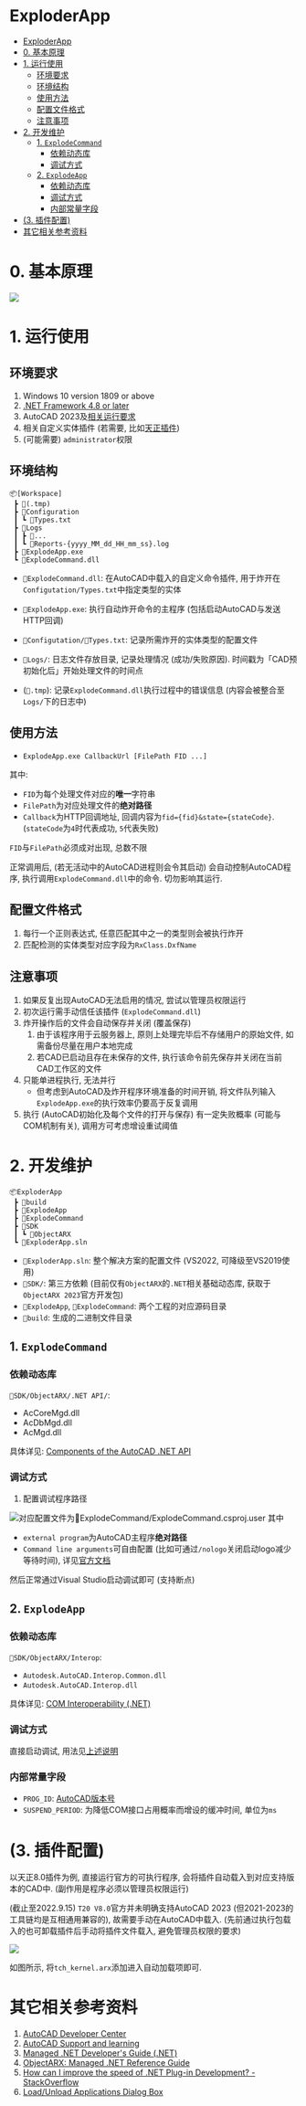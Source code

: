 
ExploderApp
===

- [ExploderApp](#exploderapp)
- [0. 基本原理](#0-基本原理)
- [1. 运行使用](#1-运行使用)
  - [环境要求](#环境要求)
  - [环境结构](#环境结构)
  - [使用方法](#使用方法)
  - [配置文件格式](#配置文件格式)
  - [注意事项](#注意事项)
- [2. 开发维护](#2-开发维护)
  - [1. `ExplodeCommand`](#1-explodecommand)
    - [依赖动态库](#依赖动态库)
    - [调试方式](#调试方式)
  - [2. `ExplodeApp`](#2-explodeapp)
    - [依赖动态库](#依赖动态库-1)
    - [调试方式](#调试方式-1)
    - [内部常量字段](#内部常量字段)
- [(3. 插件配置)](#3-插件配置)
- [其它相关参考资料](#其它相关参考资料)

# 0. 基本原理

![](assets/Structure.png)

# 1. 运行使用

## 环境要求

1. Windows 10 version 1809 or above
2. [.NET Framework 4.8 or later](<https://dotnet.microsoft.com/en-us/download/dotnet-framework> "Download .NET Framework")
3. AutoCAD 2023及[相关运行要求](<https://knowledge.autodesk.com/support/autocad-lt/learn-explore/caas/sfdcarticles/sfdcarticles/System-requirements-for-AutoCAD-LT-2023.html> "System requirements for AutoCAD LT 2023")
4. 相关自定义实体插件 (若需要, 比如[天正插件](http://tangent.com.cn/download/gongju/970.html))
5. (可能需要) `administrator`权限

## 环境结构
```
📦[Workspace]
 ┣ 📂(.tmp)
 ┣ 📂Configuration
 ┃ ┗ 📜Types.txt
 ┣ 📂Logs
 ┃ ┣ 📜...
 ┃ ┗ 📜Reports-{yyyy_MM_dd_HH_mm_ss}.log
 ┣ 📜ExplodeApp.exe
 ┗ 📜ExplodeCommand.dll
```
- `📜ExplodeCommand.dll`: 在AutoCAD中载入的自定义命令插件, 用于炸开在`Configutation/Types.txt`中指定类型的实体
- `📜ExplodeApp.exe`: 执行自动炸开命令的主程序 (包括启动AutoCAD与发送HTTP回调)
- `📂Configutation/📜Types.txt`: 记录所需炸开的实体类型的配置文件
- `📂Logs/`: 日志文件存放目录, 记录处理情况 (成功/失败原因). 时间戳为「CAD预初始化后」开始处理文件的时间点

- (`📂.tmp`): 记录`ExplodeCommand.dll`执行过程中的错误信息 (内容会被整合至`Logs/`下的日志中)


## 使用方法

- `ExplodeApp.exe CallbackUrl [FilePath FID ...]`

其中:
- `FID`为每个处理文件对应的**唯一**字符串
- `FilePath`为对应处理文件的**绝对路径**
- `Callback`为HTTP回调地址, 回调内容为`fid={fid}&state={stateCode}`. (`stateCode`为`4`时代表成功, `5`代表失败)

`FID`与`FilePath`必须成对出现, 总数不限

正常调用后, (若无活动中的AutoCAD进程则会令其启动) 会自动控制AutoCAD程序, 执行调用`ExplodeCommand.dll`中的命令. 切勿影响其运行.


## 配置文件格式

1. 每行一个正则表达式, 任意匹配其中之一的类型则会被执行炸开
2. 匹配检测的实体类型对应字段为`RxClass.DxfName`


## 注意事项

1. 如果反复出现AutoCAD无法启用的情况, 尝试以管理员权限运行
2. 初次运行需手动信任该插件 (`ExplodeCommand.dll`)
3. 炸开操作后的文件会自动保存并关闭 (覆盖保存)
   1. 由于该程序用于云服务器上, 原则上处理完毕后不存储用户的原始文件, 如需备份尽量在用户本地完成
   2. 若CAD已启动且存在未保存的文件, 执行该命令前先保存并关闭在当前CAD工作区的文件
4. 只能单进程执行, 无法并行
   - 但考虑到AutoCAD及炸开程序环境准备的时间开销, 将文件队列输入`ExplodeApp.exe`的执行效率仍要高于反复调用
5. 执行 (AutoCAD初始化及每个文件的打开与保存) 有一定失败概率 (可能与COM机制有关), 调用方可考虑增设重试阈值



# 2. 开发维护
```
📦ExploderApp
 ┣ 📂build
 ┣ 📂ExplodeApp
 ┣ 📂ExplodeCommand
 ┣ 📂SDK
 ┃ ┗ 📂ObjectARX
 ┗ 📜ExploderApp.sln
```

- `📜ExploderApp.sln`: 整个解决方案的配置文件 (VS2022, 可降级至VS2019使用)
- `📂SDK/`: 第三方依赖 (目前仅有`ObjectARX`的`.NET`相关基础动态库, 获取于`ObjectARX 2023`官方开发包)
- `📂ExplodeApp`, `📂ExplodeCommand`: 两个工程的对应源码目录
- `📂build`: 生成的二进制文件目录


## 1. `ExplodeCommand`

### 依赖动态库
`📂SDK/ObjectARX/.NET API/`:
- AcCoreMgd.dll
- AcDbMgd.dll
- AcMgd.dll

具体详见: [Components of the AutoCAD .NET API](https://help.autodesk.com/view/OARX/2023/ENU/?guid=GUID-8657D153-0120-4881-A3C8-E00ED139E0D3)

### 调试方式

1. 配置调试程序路径

![对应配置文件为`📂ExplodeCommand/ExplodeCommand.csproj.user`](assets/ExplodeCommand%20debug%20application.png)
其中
- `external program`为AutoCAD主程序**绝对路径**
- `Command line arguments`可自由配置 (比如可通过`/nologo`关闭启动logo减少等待时间), 详见[官方文档](https://knowledge.autodesk.com/support/autocad/learn-explore/caas/CloudHelp/cloudhelp/2023/ENU/AutoCAD-Core/files/GUID-8E54B6EC-5B52-4F62-B7FC-0D4E1EDF093A-htm.html)

然后正常通过Visual Studio启动调试即可 (支持断点)

## 2. `ExplodeApp`

### 依赖动态库
`📂SDK/ObjectARX/Interop`:
- `Autodesk.AutoCAD.Interop.Common.dll`
- `Autodesk.AutoCAD.Interop.dll`

具体详见: [COM Interoperability (.NET)](https://help.autodesk.com/view/OARX/2023/ENU/?guid=GUID-BFFF308E-CC10-4C56-A81E-C15FB300EB70)

### 调试方式

直接启动调试, 用法见[上述说明](#使用方法)

### 内部常量字段

- `PROG_ID`: [AutoCAD版本号](https://help.autodesk.com/view/OARX/2023/ENU/?guid=GUID-A6C680F2-DE2E-418A-A182-E4884073338A> "Release Number")
- `SUSPEND_PERIOD`: 为降低COM接口占用概率而增设的缓冲时间, 单位为`ms`


# (3. 插件配置)

以天正8.0插件为例, 直接运行官方的可执行程序, 会将插件自动载入到对应支持版本的CAD中. (副作用是程序必须以管理员权限运行)

(截止至2022.9.15) `T20 V8.0`官方并未明确支持AutoCAD 2023 (但2021-2023的工具链均是互相通用兼容的), 故需要手动在AutoCAD中载入.
(先前通过执行包载入的也可卸载插件后手动将插件文件载入, 避免管理员权限的要求)

![](assets/LoadApplications.png)

如图所示, 将`tch_kernel.arx`添加进入自动加载项即可.

# 其它相关参考资料
1. [AutoCAD Developer Center](https://www.Autodesk.com/DevelopAutocad)
2. [AutoCAD Support and learning](https://knowledge.autodesk.com/support/autocad)
3. [Managed .NET Developer's Guide (.NET)](https://help.autodesk.com/view/OARX/2023/ENU/?guid=GUID-C3F3C736-40CF-44A0-9210-55F6A939B6F2)
4. [ObjectARX: Managed .NET Reference Guide](https://help.autodesk.com/view/OARX/2023/ENU/?guid=OARX-ManagedRefGuide-What_s_New)
5. [How can I improve the speed of .NET Plug-in Development? - StackOverflow](https://stackoverflow.com/questions/46889665/how-can-i-improve-the-speed-of-net-plug-in-development)
6. [Load/Unload Applications Dialog Box](https://knowledge.autodesk.com/support/autocad/learn-explore/caas/CloudHelp/cloudhelp/2023/ENU/AutoCAD-Core/files/GUID-49BC17B0-D6CC-4FD2-980F-184ACC9708E8-htm.html)
